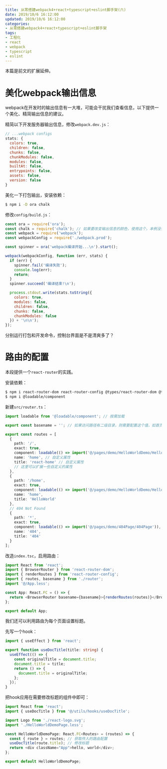 ```yaml
---
title: 从零搭建webpack4+react+typescript+eslint脚手架(六)
date: 2019/10/6 16:12:00
updated: 2019/10/6 16:12:00
categories: 
- 从零搭建webpack4+react+typescript+eslint脚手架
tags: 
- 工程化
- react
- webpack
- typescript
- eslint
---
```


本篇是前文的扩展延伸。

# 美化webpack输出信息
webpack在开发时的输出信息有一大堆，可能会干扰我们查看信息，以下提供一个美化、精简输出信息的建议。

精简以下开发服务器输出信息，修改`webpack.dev.js`：
```javascript
// ...webpack configs
stats: {
  colors: true,
  children: false,
  chunks: false,
  chunkModules: false,
  modules: false,
  builtAt: false,
  entrypoints: false,
  assets: false,
  version: false
}
```

<!-- more -->

美化一下打包输出，安装依赖：
```bash
$ npm i -D ora chalk
```

修改`config/build.js`：
```javascript
const ora = require('ora');
const chalk = require('chalk'); // 如果要改变输出信息的颜色，使用这个，本例没有用到
const webpack = require('webpack');
const webpackConfig = require('./webpack.prod');

const spinner = ora('webpack编译开始...\n').start();

webpack(webpackConfig, function (err, stats) {
  if (err) {
    spinner.fail('编译失败');
    console.log(err);
    return;
  }
  spinner.succeed('编译结束!\n');

  process.stdout.write(stats.toString({
    colors: true,
    modules: false,
    children: false,
    chunks: false,
    chunkModules: false
  }) + '\n\n');
});
```

分别运行打包和开发命令，控制台界面是不是清爽多了？

# 路由的配置
本段提供一个`react-router`的实践。

安装依赖：
```bash
$ npm i react-router-dom react-router-config @types/react-router-dom @types/react-router-config
$ npm i @loadable/component
```

新建`src/router.ts`：
```typescript
import loadable from '@loadable/component'; // 按需加载

export const basename = ''; // 如果访问路径有二级目录，则需要配置这个值，如首页地址为'http://tianzhen.tech/blog/home'，则这里配置为'/blog'

export const routes = [
  {
    path: '/',
    exact: true,
    component: loadable(() => import('@/pages/demo/HelloWorldDemo/HelloWorldDemoPage')), // 组件需要你自己准备
    name: 'home', // 自定义属性
    title: 'react-home' // 自定义属性
    // 这里可以扩展一些自定义的属性
  },
  {
    path: '/home',
    exact: true,
    component: loadable(() => import('@/pages/demo/HelloWorldDemo/HelloWorldDemoPage')),
    name: 'home',
    title: 'HelloWorld'
  },
  // 404 Not Found
  {
    path: '*',
    exact: true,
    component: loadable(() => import('@/pages/demo/404Page/404Page')),
    name: '404',
    title: '404'
  }
];
```

改造`index.tsc`，启用路由：
```typescript
import React from 'react';
import { BrowserRouter } from 'react-router-dom';
import { renderRoutes } from 'react-router-config';
import { routes, basename } from './router';
import '@/App.less';

const App: React.FC = () => {
  return <BrowserRouter basename={basename}>{renderRoutes(routes)}</BrowserRouter>;
};

export default App;
```

我们还可以利用路由为每个页面设置标题。

先写一个hook：
```typescript
import { useEffect } from 'react';

export function useDocTitle(title: string) {
  useEffect(() => {
    const originalTitle = document.title;
    document.title = title;
    return () => {
      document.title = originalTitle;
    };
  });
}
```

把hook应用在需要修改标题的组件中即可：
```typescript
import React from 'react';
import { useDocTitle } from '@/utils/hooks/useDocTitle';

import Logo from './react-logo.svg';
import './HelloWorldDemoPage.less';

const HelloWorldDemoPage: React.FC<Routes> = (routes) => {
  const { route } = routes; // 获取传入的路由配置
  useDocTitle(route.title); // 修改标题
  return <div className="App">hello, world</div>;
};

export default HelloWorldDemoPage;
```
